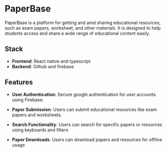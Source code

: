 # PaperBase

PaperBase is a platform for getting and amd sharing educational resources, such as exam papers, worksheet, and other materials. It is designed to help students access and share a wide range of educational content easily.

## Stack 
- **Frontend**: React native and typescript 
- **Backend**: Github and firebase

## Features
- **User Authentication**: Secure google authentication for user accounts using Firebase. 

- **Paper Submission**: Users can submit educational resources like exam papers and worksheets. 

- **Search Functionality**: Users can search for specific papers or resources using keyboards and filters

- **Paper Downloads**: Users can download papers and resources for offline usage